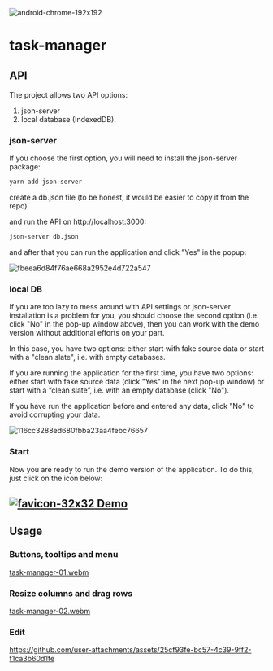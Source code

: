 ![android-chrome-192x192](https://github.com/user-attachments/assets/72b50f4c-1d67-4b6e-90f8-aafc88d81ee9)

# task-manager

## API

The project allows two API options:

1. json-server
2. local database (IndexedDB).

### json-server

If you choose the first option, you will need to install the json-server package:

```bash
yarn add json-server
```

create a db.json file (to be honest, it would be easier to copy it from the repo)

and run the API on http://localhost:3000:

```bash
json-server db.json
```

and after that you can run the application and click "Yes" in the popup:

![fbeea6d84f76ae668a2952e4d722a547](https://github.com/user-attachments/assets/c05460e0-7300-4cfa-96bc-672e097be801)

### local DB

If you are too lazy to mess around with API settings or json-server installation is a problem for you, you should choose the second option (i.e. click "No" in the pop-up window above), then you can work with the demo version without additional efforts on your part.

In this case, you have two options: either start with fake source data or start with a "clean slate", i.e. with empty databases.

If you are running the application for the first time, you have two options: either start with fake source data (click "Yes" in the next pop-up window) or start with a “clean slate”, i.e. with an empty database (click "No").

If you have run the application before and entered any data, click "No" to avoid corrupting your data.

![116cc3288ed680fbba23aa4febc76657](https://github.com/user-attachments/assets/ae93959c-ba85-428b-9758-cad1bc03e048)

### Start

Now you are ready to run the demo version of the application. To do this, just click on the icon below:

## [![favicon-32x32](https://github.com/user-attachments/assets/de2ad0e6-d8db-466b-aef6-bc3ee7fc378e) Demo](https://garevna.github.io/projects-and-tasks/)

## Usage

### Buttons, tooltips and menu

[task-manager-01.webm](https://github.com/user-attachments/assets/cd61473e-82bc-4748-91f5-ac87c2d18bc6)

### Resize columns and drag rows

[task-manager-02.webm](https://github.com/user-attachments/assets/4fecb545-8811-44f8-a782-58b0dcf1a77b)

### Edit

https://github.com/user-attachments/assets/25cf93fe-bc57-4c39-9ff2-f1ca3b60d1fe
